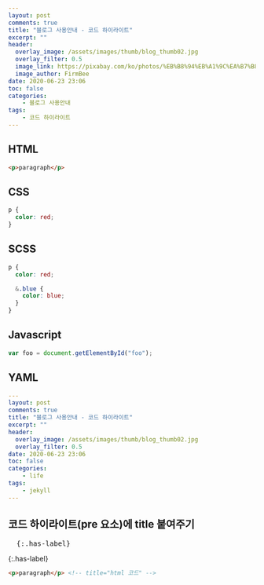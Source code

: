 ```yaml
---
layout: post
comments: true
title: "블로그 사용안내 - 코드 하이라이트"
excerpt: ""
header:
  overlay_image: /assets/images/thumb/blog_thumb02.jpg
  overlay_filter: 0.5
  image_link: https://pixabay.com/ko/photos/%EB%B8%94%EB%A1%9C%EA%B7%B8-%EC%84%9C%EC%9E%AC%EC%9D%91-%EC%9D%B8%ED%84%B0%EB%84%B7-%EC%9B%B9-793047/
  image_author: FirmBee
date: 2020-06-23 23:06
toc: false
categories:
    - 블로그 사용안내
tags:
    - 코드 하이라이트
---
```


## HTML

```html
<p>paragraph</p>
```

## CSS

```css
p {
  color: red;
}
```

## SCSS

```scss
p {
  color: red;

  &.blue {
    color: blue;
  }
}
```

## Javascript
```javascript
var foo = document.getElementById("foo");
```

## YAML
```yaml
---
layout: post
comments: true
title: "블로그 사용안내 - 코드 하이라이트"
excerpt: ""
header:
  overlay_image: /assets/images/thumb/blog_thumb02.jpg
  overlay_filter: 0.5
date: 2020-06-23 23:06
toc: false
categories:
    - life
tags:
    - jekyll
---
```

## 코드 하이라이트(pre 요소)에 title 붙여주기

<pre class="pre--example" title="markdown 코드">
  {:.has-label}
</pre>

{:.has-label}
```html
<p>paragraph</p> <!-- title="html 코드" -->
```